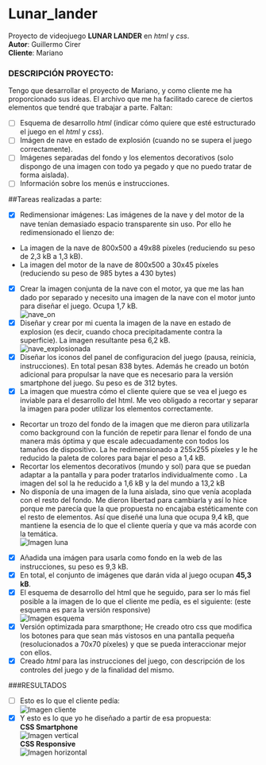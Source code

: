 # Lunar_lander
Proyecto de videojuego **LUNAR LANDER** en _html_ y _css_.   
__Autor__: Guillermo Cirer  
__Cliente__: Mariano

### DESCRIPCIÓN PROYECTO:  
Tengo que desarrollar el proyecto de Mariano, y como cliente me ha proporcionado sus ideas. El archivo que me ha facilitado carece de ciertos elementos que tendré que trabajar a parte. Faltan:  
- [ ] Esquema de desarrollo _html_ (indicar cómo quiere que esté estructurado el juego en el _html_ y _css_).
- [ ] Imágen de nave en estado de explosión (cuando no se supera el juego correctamente).
- [ ] Imágenes separadas del fondo y los elementos decorativos (solo dispongo de una imagen con todo ya pegado y que no puedo tratar de forma aislada).
- [ ] Información sobre los menús e instrucciones.

##Tareas realizadas a parte:
- [x] Redimensionar imágenes: Las imágenes de la nave y del motor de la nave tenían demasiado espacio transparente sin uso. Por ello he redimensionado el lienzo de:
 * La imagen de la nave de 800x500 a  49x88 píxeles (reduciendo su peso de 2,3 kB a 1,3 kB).
 * La imagen del motor de la nave de 800x500 a 30x45 píxeles (reduciendo su peso de 985 bytes a 430 bytes)
- [x] Crear la imagen conjunta de la nave con el motor, ya que me las han dado por separado y necesito una imagen de la nave con el motor junto para diseñar el juego. Ocupa 1,7 kB.  
![nave_on](https://github.com/guilleCM/Lunar_lander/blob/master/img/nave_on.png)  
- [x] Diseñar y crear por mi cuenta la imagen de la nave en estado de explosion (es decir, cuando choca precipitadamente contra la superficie). La imagen resultante pesa 6,2 kB.  
![nave_explosionada](https://github.com/guilleCM/Lunar_lander/blob/master/img/nave_rota.png)  
- [x] Diseñar los iconos del panel de configuracion del juego (pausa, reinicia, instrucciones). En total pesan 838 bytes. Además he creado un botón adicional para propulsar la nave que es necesario para la versión smartphone del juego. Su peso es de 312 bytes.
- [x] La imagen que muestra cómo el cliente quiere que se vea el juego es inviable para el desarrollo del html. Me veo obligado a recortar y separar la imagen para poder utilizar los elementos correctamente.
 * Recortar un trozo del fondo de la imagen que me dieron para utilizarla como background con la función de repetir para llenar el fondo de una manera más óptima y que escale adecuadamente con todos los tamaños de dispositivo. La he redimensionado a 255x255 píxeles y le he reducido la paleta de colores para bajar el peso a 1,4 kB.
 * Recortar los elementos decorativos (mundo y sol) para que se puedan adaptar a la pantalla y para poder tratarlos individualmente como <divs>. La imagen del sol la he reducido a 1,6 kB y la del mundo a 13,2 kB
 * No disponía de una imagen de la luna aislada, sino que venía acoplada con el resto del fondo. Me dieron libertad para cambiarla y así lo hice porque me parecía que la que propuesta no encajaba estéticamente con el resto de elementos. Así que diseñé una luna que ocupa 9,4 kB, que mantiene la esencia de lo que el cliente quería y que va más acorde con la temática.  
![Imagen luna](https://github.com/guilleCM/Lunar_lander/blob/master/img/luna.png) 
- [x] Añadida una imágen para usarla como fondo en la web de las instrucciones, su peso es 9,3 kB.
- [x] En total, el conjunto de imágenes que darán vida al juego ocupan **45,3 kB**. 
- [x] El esquema de desarrollo del html que he seguido, para ser lo más fiel posible a la imagen de lo que el cliente me pedía, es el siguiente: (este esquema es para la versión responsive)  
![Imagen esquema](https://raw.githubusercontent.com/guilleCM/Lunar_lander/master/img/esquema.jpeg)   
- [x] Versión optimizada para smarpthone; He creado otro css que modifica los botones para que sean más vistosos en una pantalla pequeña (resolucionados a 70x70 píxeles) y que se pueda interaccionar mejor con ellos.
- [x] Creado *html* para las instrucciones del juego, con descripción de los controles del juego y de la finalidad del mismo.

###RESULTADOS
- [ ] Esto es lo que el cliente pedía:  
![Imagen cliente](https://github.com/guilleCM/Lunar_lander/blob/master/imagenes_cliente/propuesta_cliente.jpg)  
- [x] Y esto es lo que yo he diseñado a partir de esa propuesta:   
**CSS Smartphone**  
![Imagen vertical](https://github.com/guilleCM/Lunar_lander/blob/master/img/vertical.jpg)  
**CSS Responsive**  
![Imagen horizontal](https://github.com/guilleCM/Lunar_lander/blob/master/img/horizontal.jpg)  
